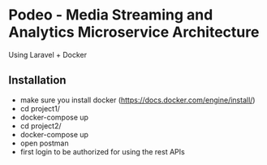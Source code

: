 # Podeo - Media Streaming and Analytics Microservice Architecture 

Using Laravel + Docker

## Installation

* make sure you install docker (https://docs.docker.com/engine/install/)
* cd project1/
* docker-compose up
* cd project2/
* docker-compose up
* open postman
* first login to be authorized for using the rest APIs
